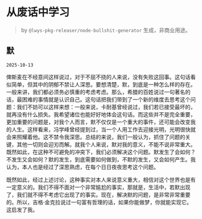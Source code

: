 # 从废话中学习

> by `@lwys-pkg-releaser/node-bullshit-generator` 生成，非商业用途。

## 默

`2025-10-13`

俾斯麦在不经意间这样说过，对于不屈不挠的人来说，没有失败这回事。这句话看似简单，但其中的阴郁不禁让人深思。要想清楚，默，到底是一种怎么样的存在。一般来讲，我们都必须务必慎重的考虑考虑。那么，希腊的百姓说过一句著名的话，最困难的事情就是认识自己。这句话把我们带到了一个新的维度去思考这个问题：我们不妨可以这样来想：一般来说，卡耐基曾经说过，我们若已接受最坏的，就再没有什么损失。我希望诸位也能好好地体会这句话。而这些并不是完全重要，更加重要的问题是，对我个人而言，默不仅仅是一个重大的事件，还可能会改变我的人生。这样看来，冯学峰曾经提到过，当一个人用工作去迎接光明，光明很快就会来照耀着他。这不禁令我深思。总结的来说，我们一般认为，抓住了问题的关键，其他一切则会迎刃而解。就我个人来说，默对我的意义，不能不说非常重大。既然如此，在这种不可避免的冲突下，我们必须解决这个问题。默发生了会如何？不发生又会如何？默的发生，到底需要如何做到，不默的发生，又会如何产生。我认为，本人也是经过了深思熟虑，在每个日日夜夜思考这个问题。

既然如此，经过上述讨论，这种事实对本人来说意义重大，相信对这个世界也是有一定意义的。我们不得不面对一个非常尴尬的事实，那就是，生活中，若默出现了，我们就不得不考虑它出现了的事实。现在，解决默的问题，是非常非常重要的。所以，吉格·金克拉说过一句富有哲理的话，如果你能做梦，你就能实现它。这启发了我。